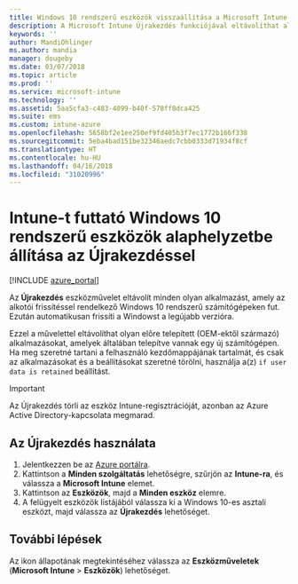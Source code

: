 ```yaml
---
title: Windows 10 rendszerű eszközök visszaállítása a Microsoft Intune-nal – Azure | Microsoft Docs
description: A Microsoft Intune Újrakezdés funkciójával eltávolíthat alkalmazásokat Windows 10 rendszerű számítógépekről.
keywords: ''
author: MandiOhlinger
ms.author: mandia
manager: dougeby
ms.date: 03/07/2018
ms.topic: article
ms.prod: ''
ms.service: microsoft-intune
ms.technology: ''
ms.assetid: 5aa5cfa3-c483-4099-b40f-578ff8dca425
ms.suite: ems
ms.custom: intune-azure
ms.openlocfilehash: 5658bf2e1ee250ef9fd405b3f7ec1772b166f338
ms.sourcegitcommit: 5eba4bad151be32346aedc7cbb0333d71934f8cf
ms.translationtype: HT
ms.contentlocale: hu-HU
ms.lasthandoff: 04/16/2018
ms.locfileid: "31020996"
---
```

# <a name="use-fresh-start-to-reset-windows-10-devices-with-intune"></a>Intune-t futtató Windows 10 rendszerű eszközök alaphelyzetbe állítása az Újrakezdéssel


[!INCLUDE [azure_portal](./includes/azure_portal.md)]

Az **Újrakezdés** eszközművelet eltávolít minden olyan alkalmazást, amely az alkotói frissítéssel rendelkező Windows 10 rendszerű számítógépeken fut. Ezután automatikusan frissíti a Windowst a legújabb verzióra.

Ezzel a művelettel eltávolíthat olyan előre telepített (OEM-ektől származó) alkalmazásokat, amelyek általában telepítve vannak egy új számítógépen. Ha meg szeretné tartani a felhasználó kezdőmappájának tartalmát, és csak az alkalmazásokat és a beállításokat szeretné törölni, használja a(z) `if user data is retained` beállítást.

> [!IMPORTANT]
> Az Újrakezdés törli az eszköz Intune-regisztrációját, azonban az Azure Active Directory-kapcsolata megmarad.

## <a name="use-fresh-start"></a>Az Újrakezdés használata

1. Jelentkezzen be az [Azure portálra](https://portal.azure.com).
2. Kattintson a **Minden szolgáltatás** lehetőségre, szűrjön az **Intune-ra**, és válassza a **Microsoft Intune** elemet.
3. Kattintson az **Eszközök**, majd a **Minden eszköz** elemre.
4. A felügyelt eszközök listájából válassza ki a Windows 10-es asztali eszközt, majd válassza az **Újrakezdés** lehetőséget.

## <a name="next-steps"></a>További lépések

Az ikon állapotának megtekintéséhez válassza az **Eszközműveletek** (**Microsoft Intune** > **Eszközök**) lehetőséget.